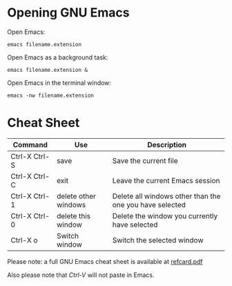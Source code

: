 # Opening GNU Emacs
Open Emacs:
```
emacs filename.extension
```

Open Emacs as a background task:
```
emacs filename.extension &
```

Open Emacs in the terminal window:
```
emacs -nw filename.extension
```

# Cheat Sheet
| Command | Use | Description |
| ------- | --- | ----------- |
| Ctrl-X Ctrl-S | save | Save the current file |
| Ctrl-X Ctrl-C | exit | Leave the current Emacs session |
| Ctrl-X Ctrl-1 | delete other windows | Delete all windows other than the one you have selected |
| Ctrl-X Ctrl-0 | delete this window | Delete the window you currently have selected |
| Ctrl-X o | Switch window | Switch the selected window |

Please note: a full GNU Emacs cheat sheet is available at [refcard.pdf](https://www.gnu.org/software/emacs/refcards/pdf/refcard.pdf)

Also please note that _Ctrl-V_ will not paste in Emacs.
